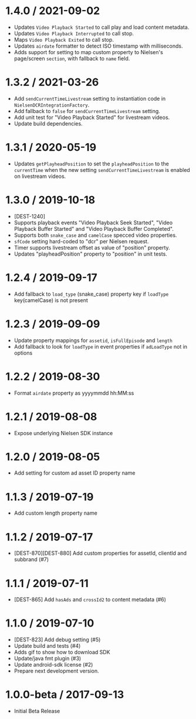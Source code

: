 1.4.0 / 2021-09-02
==================
  * Updates `Video Playback Started` to call play and load content metadata.
  * Updates `Video Playback Interrupted` to call stop.
  * Maps `Video Playback Exited` to call stop.
  * Updates `airdate` formatter to detect ISO timestamp with milliseconds.
  * Adds support for setting to map custom property to Nielsen's page/screen `section`, with fallback to `name` field.

1.3.2 / 2021-03-26
==================
  * Add `sendCurrentTimeLivestream` setting to instantiation code in `NielsenDCRIntegrationFactory`.
  * Add fallback to `false` for `sendCurrentTimeLivestream` setting.
  * Add unit test for "Video Playback Started" for livestream videos.
  * Update build dependencies.

1.3.1 / 2020-05-19
==================
  * Updates `getPlayheadPosition` to set the `playheadPosition` to the `currentTime` when the new setting `sendCurrentTimeLivestream` is enabled on livestream videos.

1.3.0 / 2019-10-18
==================

  * [DEST-1240]
  * Supports playback events "Video Playback Seek Started", "Video Playback Buffer Started"   and "Video Playback Buffer Completed".
  * Supports both `snake_case` and `camelCase` specced video properties.
  * `sfCode` setting hard-coded to "dcr" per Nielsen request.
  * Timer supports livestream offset as value of "position" property.
  * Updates "playheadPosition" property to "position" in unit tests.

1.2.4 / 2019-09-17
==================

  * Add fallback to `load_type` (snake_case) property key if `loadType` key(camelCase) is not present

1.2.3 / 2019-09-09
==================

  * Update property mappings for `assetid`, `isFullEpisode` and `length`
  * Add fallback to look for `loadType` in event properties if `adLoadType` not in options

1.2.2 / 2019-08-30
==================

  * Format `airdate` property as yyyymmdd hh:MM:ss

1.2.1 / 2019-08-08
==================

  * Expose underlying Nielsen SDK instance

1.2.0 / 2019-08-05
==================

  * Add setting for custom ad asset ID property name

1.1.3 / 2019-07-19
==================

  * Add custom length property name

1.1.2 / 2019-07-17
==================

  * [DEST-870][DEST-880] Add custom properties for assetId, clientId and subbrand (#7)

1.1.1 / 2019-07-11
==================

  * [DEST-865] Add `hasAds` and `crossId2` to content metadata (#6)

1.1.0 / 2019-07-10
==================

  * [DEST-823] Add debug setting (#5)
  * Update build and tests (#4)
  * Adds gif to show how to download SDK
  * Update/java fmt plugin (#3)
  * Update android-sdk license (#2)
  * Prepare next development version.

1.0.0-beta / 2017-09-13
===================================

  * Initial Beta Release
